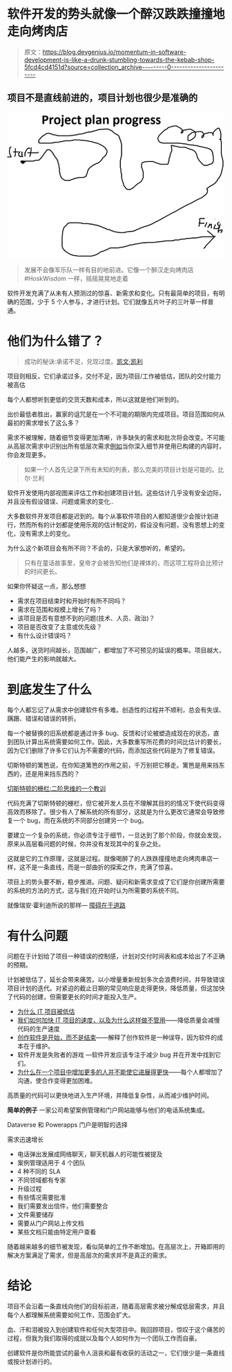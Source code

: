 # 软件开发的势头就像一个醉汉跌跌撞撞地走向烤肉店

> 原文：<https://blog.devgenius.io/momentum-in-software-development-is-like-a-drunk-stumbling-towards-the-kebab-shop-5fcd4cd4151d?source=collection_archive---------0----------------------->

## 项目不是直线前进的，项目计划也很少是准确的

![](img/503e589b40fd82a9451a9e03ea08cc84.png)

> 发展不会像军乐队一样有目的地前进。它像一个醉汉走向烤肉店#HoskWisdom 一样，摇摇晃晃地走着

软件开发充满了从未有人预测过的惊喜、新需求和变化。只有最简单的项目，有明确的范围，少于 5 个人参与，才进行计划。它们就像五片叶子的三叶草一样普通。

# 他们为什么错了？

> 成功的秘诀:承诺不足，兑现过度。[凯文·凯利](https://kk.org/thetechnium/99-additional-bits-of-unsolicited-advice/)

项目则相反，它们承诺过多，交付不足，因为项目/工作被低估，团队的交付能力被高估

每个人都想听到更低的交货天数和成本，所以这就是他们听到的。

出价最低者胜出，赢家的诅咒是在一个不可能的期限内完成项目。项目范围如何从最初的需求增长了这么多？

需求不被理解，随着细节变得更加清晰，许多缺失的需求和批次将会改变。不可能从高层次需求中识别出所有低层次需求[例如](/e.g.)当你深入细节并使用已构建的内容时，你会发现更多。

> 如果一个人首先记录下所有未知的列表，那么完美的项目计划是可能的。比尔·兰利

软件开发使用内部视图来评估工作和创建项目计划。这些估计几乎没有安全边际，并且没有假设错误、问题或需求的变化..

大多数软件开发项目都是迟到的。每个从事软件项目的人都知道很少会按计划进行，然而所有的计划都是使用乐观的估计制定的，假设没有问题，没有思想上的变化，没有需求上的变化。

为什么这个新项目会有所不同？不会的，只是大家想听的，希望的。

> 只有在童话故事里，皇帝才会被告知他们是裸体的，而这项工程将会比预计的时间更长。

如果你怀疑这一点，那么想想

*   需求在项目结束时和开始时有所不同吗？
*   需求在范围和规模上增长了吗？
*   该项目是否有意想不到的问题(技术、人员、政治)？
*   项目是否改变了主意或优先级？
*   有什么设计错误吗？

人越多，送货时间越长，范围越广，都增加了不可预见的延误的概率。项目越大，他们能产生的影响就越大。

# **到底发生了什么**

每个人都忘记了从需求中创建软件有多难。创造性的过程并不顺利，总会有失误、蹒跚、错误和错误的转折。

每一个被替换的旧系统都是通过许多 bug、反馈和讨论被塑造成现在的状态，直到团队计算出系统需要如何工作。因此，大多数重写所花费的时间比估计的要长，因为它们删除了许多它们认为不需要的代码，而添加这些代码是为了修复错误。

切斯特顿的篱笆说，在你知道篱笆的作用之前，千万别把它移走。篱笆是用来挡东西的，还是用来挡东西的？

[切斯特顿的栅栏:二阶思维的一个教训](https://fs.blog/2020/03/chestertons-fence/)

代码充满了切斯特顿的栅栏，但它被开发人员在不理解其目的的情况下使代码变得高效而移除了。很少有人了解系统的所有部分，这就是为什么更改它通常会导致修复一个 bug，而在系统的不同部分创建另一个 bug。

要建立一个复杂的系统，你必须专注于细节，一旦达到了那个阶段，你就会发现，原来从高层看问题的时候，你并没有发现其中的复杂之处。

这就是它的工作原理，这就是过程。就像喝醉了的人跌跌撞撞地走向烤肉串店一样，这不是一条直线，而是一部曲折的探索之作，充满了惊喜。

项目上的势头要不断，稳步推进。问题、疑问和新需求变成了它们是你创建所需要的系统的方法的方式，这与我们在开始时认为所需要的系统不同。

就像瑞安·霍利迪所说的那样— [障碍在于道路](https://amzn.to/3nL0w5o)

# **有什么问题**

问题在于计划给了项目一种错误的控制感，计划对交付时间表和成本给出了不正确的预期。

计划被低估了，延长会带来痛苦。以小增量重新规划多次会浪费时间，并导致错误项目计划的迭代。对紧迫的截止日期的常见响应是走得更快，降低质量，但这加快了代码的创建，但需要更长的时间才能投入生产。

*   [为什么 IT 项目被低估](/why-it-projects-are-underestimated-eefa97b680af)
*   [我们如何加快 IT 项目的速度，以及为什么这样做不管用](https://thehosk.medium.com/how-we-try-to-speed-up-it-projects-and-why-it-doesnt-work-ca3bdc5d7413)——降低质量会减慢代码的生产速度
*   [创作软件是开始，而不是结束](/creating-software-is-the-start-not-the-end-795bc75b1f48)——解释了创作软件是一种误导，因为软件的成本在于维护。
*   软件开发是失败者的游戏 —软件开发应该专注于减少 bug 并在开发中找到它们。
*   [为什么在一个项目中增加更多的人并不能使它进展得更快](/why-adding-more-people-to-a-project-doesnt-make-it-go-faster-703f9f56eea5)——每个人都增加了沟通，使合作变得更加困难。

高质量的代码可以更快地进入生产环境，并降低复杂性，从而减少维护时间。

**简单的例子**
一家公司希望案例管理和门户网站能够与他们的电话系统集成。

Dataverse 和 Powerapps 门户是明智的选择

需求迅速增长

*   电话弹出发展成网络聊天，聊天机器人的可能性被提及
*   案例管理适用于 4 个团队
*   4 种不同的 SLA
*   不同领域都有专家
*   升级过程
*   有些情况需要批准
*   我们需要发出信件，他们需要整合
*   文件需要储存
*   需要从门户网站上传文档
*   某些文档只能由特定用户查看

随着越来越多的细节被发现，看似简单的工作不断增加。在高层次上，开箱即用的解决方案满足了需求，但是高层次的需求并不是真正的需求。

# **结论**

项目不会沿着一条直线向他们的目标前进，随着高层需求被分解成低层需求，并且每个人都理解系统需要如何工作，范围会扩大。

血、汗和泪被投入到创建软件和任何大型项目中。我回顾项目，惊叹于这个痛苦的过程，但我为我们取得的成就以及每个人如何作为一个团队工作而自豪。

创建软件是你所能尝试的最令人沮丧和最有收获的活动之一，它们很少是一条直线或按计划进行的。